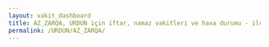 ```yaml
---
layout: vakit_dashboard
title: AZ_ZARQA, URDUN için iftar, namaz vakitleri ve hava durumu - ilçe/eyalet seç
permalink: /URDUN/AZ_ZARQA/
---
```


<script type="text/javascript">
  var GLOBAL_COUNTRY = 'URDUN';
  var GLOBAL_CITY = 'AZ_ZARQA';
  var GLOBAL_STATE = '';
  var lat = 72;
  var lon = 21;
</script>
